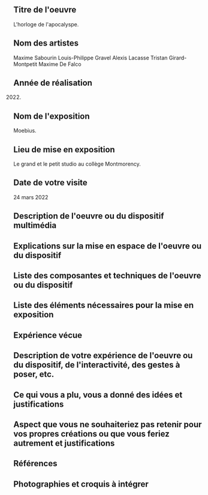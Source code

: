 ## Titre de l'oeuvre
L'horloge de l'apocalyspe.

## Nom des artistes
Maxime Sabourin
Louis-Philippe Gravel
Alexis Lacasse
Tristan Girard-Montpetit
Maxime De Falco

## Année de réalisation
2022.

## Nom de l'exposition
Moebius.

## Lieu de mise en exposition 
Le grand et le petit studio au collège Montmorency.

## Date de votre visite
24 mars 2022

## Description de l'oeuvre ou du dispositif multimédia

## Explications sur la mise en espace de l'oeuvre ou du dispositif

## Liste des composantes et techniques de l'oeuvre ou du dispositif

## Liste des éléments nécessaires pour la mise en exposition

## Expérience vécue 

## Description de votre expérience de l'oeuvre ou du dispositif, de l'interactivité, des gestes à poser, etc.

## Ce qui vous a plu, vous a donné des idées et justifications

## Aspect que vous ne souhaiteriez pas retenir pour vos propres créations ou que vous feriez autrement et justifications

## Références

## Photographies et croquis à intégrer
